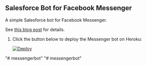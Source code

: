 ## Salesforce Bot for Facebook Messenger

A simple Salesforce bot for Facebook Messenger.

See [this blog post](http://coenraets.org/blog/2016/04/salesforce-bot-for-facebook-messenger/) for details.


1. Click the button below to deploy the Messenger bot on Heroku:

    [![Deploy](https://www.herokucdn.com/deploy/button.png)](https://heroku.com/deploy)

"# messengerbot" 
"# messengerbot" 
